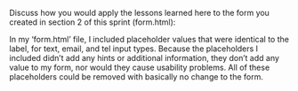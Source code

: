 Discuss how you would apply the lessons learned here to the form you created in section 2 of this sprint (form.html):

In my ‘form.html’ file, I included placeholder values that were identical to the label, for text, email, and tel input types. Because the placeholders I included didn’t add any hints or additional information, they don’t add any value to my form, nor would they cause usability problems. All of these placeholders could be removed with basically no change to the form.
